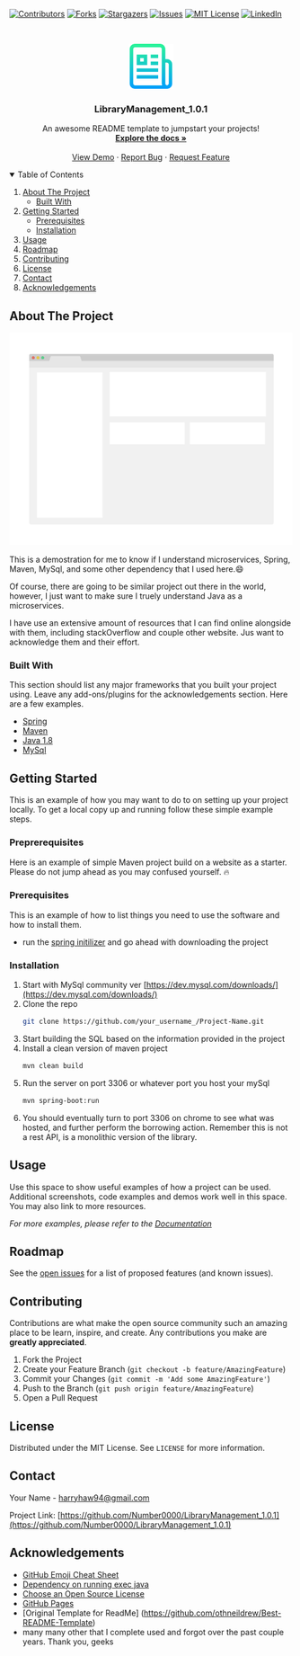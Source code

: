 <!--
*** Thanks for checking out the Best-README-Template. If you have a suggestion
*** that would make this better, please fork the repo and create a pull request
*** or simply open an issue with the tag "enhancement".
*** Thanks again! Now go create something AMAZING! :D
-->

<!-- PROJECT SHIELDS -->
<!--
*** I'm using markdown "reference style" links for readability.
*** Reference links are enclosed in brackets [ ] instead of parentheses ( ).
*** See the bottom of this document for the declaration of the reference variables
*** for contributors-url, forks-url, etc. This is an optional, concise syntax you may use.
*** https://www.markdownguide.org/basic-syntax/#reference-style-links
-->

[![Contributors][contributors-shield]][contributors-url]
[![Forks][forks-shield]][forks-url]
[![Stargazers][stars-shield]][stars-url]
[![Issues][issues-shield]][issues-url]
[![MIT License][license-shield]][license-url]
[![LinkedIn][linkedin-shield]][linkedin-url]

<!-- PROJECT LOGO -->
<br />
<p align="center">
  <a href="https://github.com/Number0000/Best-README-Template">
    <img src="images/logo.png" alt="Logo" width="80" height="80">
  </a>

  <h3 align="center">LibraryManagement_1.0.1</h3>
  <p align="center">
    An awesome README template to jumpstart your projects!
    <br />
    <a href="https://github.com/Number0000/Best-README-Template"><strong>Explore the docs »</strong></a>
    <br />
    <br />
    <a href="https://github.com/Number0000/Best-README-Template">View Demo</a>
    ·
    <a href="https://github.com/Number0000/Best-README-Template/issues">Report Bug</a>
    ·
    <a href="https://github.com/Number0000/Best-README-Template/issues">Request Feature</a>
  </p>
</p>

<!-- TABLE OF CONTENTS -->
<details open="open">
  <summary>Table of Contents</summary>
  <ol>
    <li>
      <a href="#about-the-project">About The Project</a>
      <ul>
        <li><a href="#built-with">Built With</a></li>
      </ul>
    </li>
    <li>
      <a href="#getting-started">Getting Started</a>
      <ul>
        <li><a href="#prerequisites">Prerequisites</a></li>
        <li><a href="#installation">Installation</a></li>
      </ul>
    </li>
    <li><a href="#usage">Usage</a></li>
    <li><a href="#roadmap">Roadmap</a></li>
    <li><a href="#contributing">Contributing</a></li>
    <li><a href="#license">License</a></li>
    <li><a href="#contact">Contact</a></li>
    <li><a href="#acknowledgements">Acknowledgements</a></li>
  </ol>
</details>

<!-- ABOUT THE PROJECT -->

## About The Project

[![Product Name Screen Shot][product-screenshot]](https://example.com)

This is a demostration for me to know if I understand microservices, Spring, Maven, MySql, and some other dependency that I used here.:smile:

Of course, there are going to be similar project out there in the world, however, I just want to make sure I truely understand Java as a microservices.

I have use an extensive amount of resources that I can find online alongside with them, including stackOverflow and couple other website. Jus want to acknowledge them and their effort.

### Built With

This section should list any major frameworks that you built your project using. Leave any add-ons/plugins for the acknowledgements section. Here are a few examples.

- [Spring](https://start.spring.io/)
- [Maven](https://mvnrepository.com/)
- [Java 1.8](https://www.oracle.com/java/technologies/javase/javase-jdk8-downloads.html)
- [MySql](https://www.mysql.com/)

<!-- GETTING STARTED -->

## Getting Started

This is an example of how you may want to do to on setting up your project locally.
To get a local copy up and running follow these simple example steps.

### Preprerequisites

Here is an example of simple Maven project build on a website as a starter. Please do not jump ahead as you may confused yourself. :fire:

### Prerequisites

This is an example of how to list things you need to use the software and how to install them.

- run the [spring initilizer](https://start.spring.io/) and go ahead with downloading the project

### Installation

1. Start with MySql community ver [https://dev.mysql.com/downloads/](https://dev.mysql.com/downloads/)
2. Clone the repo
   ```sh
   git clone https://github.com/your_username_/Project-Name.git
   ```
3. Start building the SQL based on the information provided in the project
4. Install a clean version of maven project
   ```sh
   mvn clean build
   ```
5. Run the server on port 3306 or whatever port you host your mySql
   ```sh
   mvn spring-boot:run
   ```
6. You should eventually turn to port 3306 on chrome to see what was hosted, and further perform the borrowing action. Remember this is not a rest API, is a monolithic version of the library.

<!-- USAGE EXAMPLES -->

## Usage

Use this space to show useful examples of how a project can be used. Additional screenshots, code examples and demos work well in this space. You may also link to more resources.

_For more examples, please refer to the [Documentation](https://example.com)_

<!-- ROADMAP -->

## Roadmap

See the [open issues](https://github.com/Number0000/LibraryManagement_1.0.1/issues) for a list of proposed features (and known issues).

<!-- CONTRIBUTING -->

## Contributing

Contributions are what make the open source community such an amazing place to be learn, inspire, and create. Any contributions you make are **greatly appreciated**.

1. Fork the Project
2. Create your Feature Branch (`git checkout -b feature/AmazingFeature`)
3. Commit your Changes (`git commit -m 'Add some AmazingFeature'`)
4. Push to the Branch (`git push origin feature/AmazingFeature`)
5. Open a Pull Request

<!-- LICENSE -->

## License

Distributed under the MIT License. See `LICENSE` for more information.

<!-- CONTACT -->

## Contact

Your Name - harryhaw94@gmail.com

Project Link: [https://github.com/Number0000/LibraryManagement_1.0.1](https://github.com/Number0000/LibraryManagement_1.0.1)

<!-- ACKNOWLEDGEMENTS -->

## Acknowledgements

- [GitHub Emoji Cheat Sheet](https://www.webpagefx.com/tools/emoji-cheat-sheet)
- [Dependency on running exec java](https://mvnrepository.com/artifact/org.codehaus.mojo/exec-maven-plugin/3.0.0)
- [Choose an Open Source License](https://choosealicense.com)
- [GitHub Pages](https://pages.github.com)
- [Original Template for ReadMe] (https://github.com/othneildrew/Best-README-Template)
- many many other that I complete used and forgot over the past couple years. Thank you, geeks

<!-- MARKDOWN LINKS & IMAGES -->
<!-- https://www.markdownguide.org/basic-syntax/#reference-style-links -->

[contributors-shield]: https://img.shields.io/github/contributors/Number0000/LibraryManagement_1.0.1.svg?style=for-the-badge
[contributors-url]: https://github.com/Number0000/LibraryManagement_1.0.1/graphs/contributors
[forks-shield]: https://img.shields.io/github/forks/Number0000/LibraryManagement_1.0.1.svg?style=for-the-badge
[forks-url]: https://github.com/Number0000/LibraryManagement_1.0.1/network/members
[stars-shield]: https://img.shields.io/github/stars/Number0000/LibraryManagement_1.0.1.svg?style=for-the-badge
[stars-url]: https://github.com/Number0000/LibraryManagement_1.0.1/stargazers
[issues-shield]: https://img.shields.io/github/issues/Number0000/LibraryManagement_1.0.1.svg?style=for-the-badge
[issues-url]: https://github.com/Number0000/LibraryManagement_1.0.1/issues
[license-shield]: https://img.shields.io/github/license/Number0000/LibraryManagement_1.0.1.svg?style=for-the-badge
[license-url]: https://github.com/Number0000/LibraryManagement_1.0.1/blob/master/LICENSE.txt
[linkedin-shield]: https://img.shields.io/badge/-LinkedIn-black.svg?style=for-the-badge&logo=linkedin&colorB=555
[linkedin-url]: https://www.linkedin.com/in/harry-chang-bb8b94aa/
[product-screenshot]: images/screenshot.png
